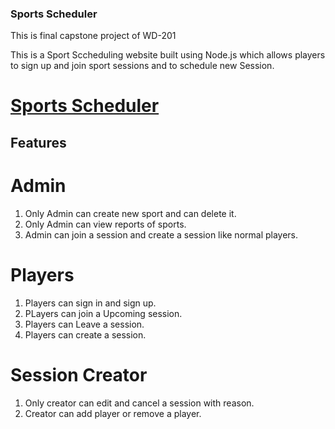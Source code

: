 ### Sports Scheduler

This is final capstone project of WD-201 

This is a Sport Sccheduling website built using Node.js which allows players to sign up and join sport sessions and to schedule new Session.

# [Sports Scheduler](https://wd-sports-scheduler.onrender.com/)

## Features

# Admin
1. Only Admin can create new sport and can delete it.
2. Only Admin can view reports of sports.
3. Admin can join a session and create a session like normal players.

# Players
1. Players can sign in and sign up.
2. PLayers can join a Upcoming session.
3. Players can Leave a session.
4. Players can create a session.

# Session Creator
1. Only creator can edit and cancel a session with reason.
2. Creator can add player or remove a player.
